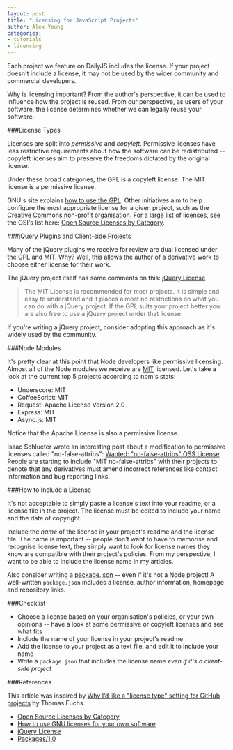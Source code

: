 ```yaml
---
layout: post
title: "Licensing for JavaScript Projects"
author: Alex Young
categories:
- tutorials
- licensing
---
```


Each project we feature on DailyJS includes the license.  If your project doesn't include a license, it may not be used by the wider community and commercial developers.

Why is licensing important?  From the author's perspective, it can be used to influence how the project is reused.  From our perspective, as users of your software, the license determines whether we can legally reuse your software.

###License Types

Licenses are split into _permissive_ and _copyleft_.  Permissive licenses have less restrictive requirements about how the software can be redistributed -- copyleft licenses aim to preserve the freedoms dictated by the original license.

Under these broad categories, the GPL is a copyleft license.  The MIT license is a permissive license.

GNU's site explains [how to use the GPL](http://www.gnu.org/licenses/gpl-howto.html).  Other initiatives aim to help configure the most appropriate license for a given project, such as the [Creative Commons non-profit organisation](http://creativecommons.org/).  For a large list of licenses, see the OSI's list here: [Open Source Licenses by Category](http://www.opensource.org/licenses/category).

###jQuery Plugins and Client-side Projects

Many of the jQuery plugins we receive for review are dual licensed under the GPL and MIT.  Why?  Well, this allows the author of a derivative work to choose either license for their work.

The jQuery project itself has some comments on this: [jQuery License](http://jquery.org/license/)

> The MIT License is recommended for most projects. It is simple and easy to understand and it places almost no restrictions on what you can do with a jQuery project.  If the GPL suits your project better you are also free to use a jQuery project under that license.

If you're writing a jQuery project, consider adopting this approach as it's widely used by the community.

###Node Modules

It's pretty clear at this point that Node developers like permissive licensing.  Almost all of the Node modules we receive are [MIT](http://www.opensource.org/licenses/mit-license.html) licensed.  Let's take a look at the current top 5 projects according to npm's stats:

* Underscore: MIT
* CoffeeScript: MIT
* Request: Apache License Version 2.0
* Express: MIT
* Async.js: MIT

Notice that the Apache License is also a permissive license.

Isaac Schlueter wrote an interesting post about a modification to permissive licenses called "no-false-attribs": [Wanted: "no-false-attribs" OSS License](http://blog.izs.me/post/2525864680/wanted-no-false-attribs-oss-license).  People are starting to include "MIT no-false-attribs" with their projects to denote that any derivatives must amend incorrect references like contact information and bug reporting links.

###How to Include a License

It's not acceptable to simply paste a license's text into your readme, or a license file in the project.  The license must be edited to include your name and the date of copyright.

Include the _name_ of the license in your project's readme and the license file.  The name is important -- people don't want to have to memorise and recognise license text, they simply want to look for license names they know are compatible with their project's policies.  From my perspective, I want to be able to include the license name in my articles.

Also consider writing a [package.json](http://wiki.commonjs.org/wiki/Packages/1.0) -- even if it's not a Node project!  A well-written `package.json` includes a license, author information, homepage and repository links.

###Checklist

* Choose a license based on your organisation's policies, or your own opinions -- have a look at some permissive or copyleft licenses and see what fits
* Include the name of your license in your project's readme
* Add the license to your project as a text file, and edit it to include your name
* Write a `package.json` that includes the license name _even if it's a client-side project_

###References

This article was inspired by [Why I’d like a "license type" setting for GitHub projects](http://mir.aculo.us/2012/04/05/why-id-like-a-license-type-setting-for-github-projects/) by Thomas Fuchs.

* [Open Source Licenses by Category](http://www.opensource.org/licenses/category)
* [How to use GNU licenses for your own software](http://www.gnu.org/licenses/gpl-howto.html)
* [jQuery License](http://jquery.org/license/)
* [Packages/1.0](http://wiki.commonjs.org/wiki/Packages/1.0)

